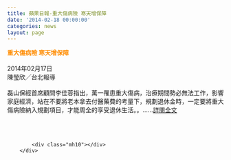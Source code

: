```yaml
---
title: 蘋果日報-重大傷病險 寒天增保障
date: '2014-02-18 00:00:00'
categories: news
layout: page
---
```


<div class="text">
			<div>
	<div>
		<span style="color:#ff8c00;"><span style="font-size:14px;"><strong>重大傷病險 寒天增保障</strong></span></span></div>
	<div>
		&nbsp;</div>
	<div>
		2014年02月17日</div>
	<div>
		陳瑩欣╱台北報導</div>
	<div>
		&nbsp;</div>
	<div>
		磊山保經首席顧問李佳蓉指出，萬一罹患重大傷病，治療期間勢必無法工作，影響家庭經濟，站在不要將老本拿去付醫藥費的考量下，規劃退休金時，一定要將重大傷病險納入規劃項目，才能周全的享受退休生活。。......<a href="http://www.appledaily.com.tw/appledaily/article/finance/20140217/35644862/" target="_blank">詳閱全文</a></div>
	<div>
		&nbsp;</div>
	<div>
		&nbsp;</div>
</div>
<div>
	&nbsp;</div>

			<div class="mh10"></div>
		</div>